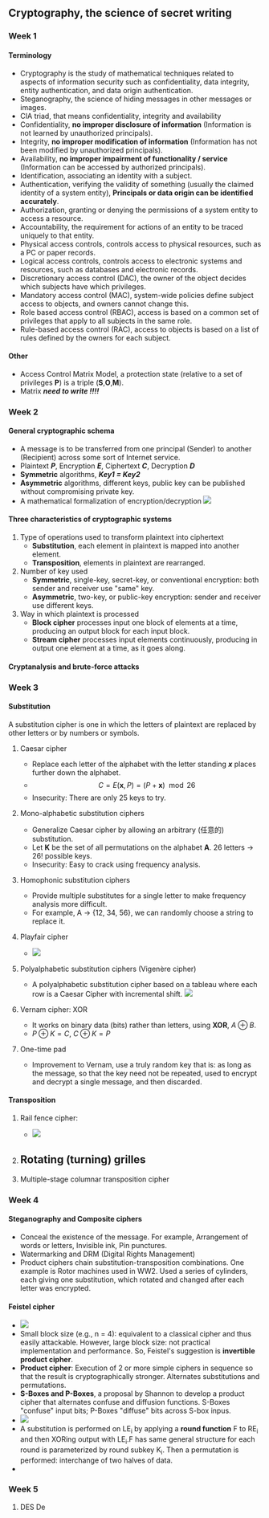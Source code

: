 ## Cryptography, the science of secret writing

### Week 1
#### Terminology

- Cryptography is the study of mathematical techniques related to aspects of information security such as confidentiality, data integrity, entity authentication, and data origin authentication.
- Steganography, the science of hiding messages in other messages or images.
- CIA triad, that means confidentiality, integrity and availability
- Confidentiality, **no improper disclosure of information** (Information is not learned by unauthorized principals).
- Integrity, **no improper modification of information** (Information has not been modified by unauthorized principals).
- Availability, **no improper impairment of functionality / service** (Information can be accessed by authorized principals).
- Identification, associating an identity with a subject.
- Authentication, verifying the validity of something (usually the claimed identity of a system entity), **Principals or data origin can be identified accurately**.
- Authorization, granting or denying the permissions of a system entity to access a resource.
- Accountability, the requirement for actions of an entity to be traced uniquely to that entity.
- Physical access controls, controls access to physical resources, such as a PC or paper records.
- Logical access controls, controls access to electronic systems and resources, such as databases and electronic records.
- Discretionary access control (DAC), the owner of the object decides which subjects have which privileges.
- Mandatory access control (MAC), system-wide policies define subject access to objects, and owners cannot change this.
- Role based access control (RBAC), access is based on a common set of privileges that apply to all subjects in the same role.
- Rule-based access control (RAC), access to objects is based on a list of rules defined by the owners for each subject.

#### Other
- Access Control Matrix Model, a protection state (relative to a set of privileges **P**) is a triple (**S**,**O**,**M**).
- Matrix ***need to write !!!!***

### Week 2
#### General cryptographic schema

- A message is to be transferred from one principal (Sender) to another (Recipient) across some sort of Internet service.
- Plaintext ***P***, Encryption ***E***, Ciphertext ***C***, Decryption ***D***
- **Symmetric** algorithms, ***Key1 = Key2***
- **Asymmetric** algorithms, different keys, public key can be published without compromising private key.
- A mathematical formalization of encryption/decryption
  ![](Asset/mathematical%20formalization.png)

#### Three characteristics of cryptographic systems
1. Type of operations used to transform plaintext into ciphertext
    - **Substitution**, each element in plaintext is mapped into another element.
    - **Transposition**, elements in plaintext are rearranged.
2. Number of key used
    - **Symmetric**, single-key, secret-key, or conventional encryption: both sender and receiver use "same" key.
    - **Asymmetric**, two-key, or public-key encryption: sender and receiver use different keys.
3. Way in which plaintext is processed
    - **Block cipher** processes input one block of elements at a time, producing an output block for each input block.
    - **Stream cipher** processes input elements continuously, producing in output one element at a time, as it goes along.

#### Cryptanalysis and brute-force attacks


### Week 3
#### Substitution
A substitution cipher is one in which the letters of plaintext are replaced by other letters or by numbers or symbols.
1. Caesar cipher
   - Replace each letter of the alphabet with the letter standing ***x*** places further down the alphabet.
   - $$ C = E(\mathbf{x}, P) = (P + \mathbf{x}) \mod 26 $$
   - Insecurity: There are only 25 keys to try. 
2. Mono-alphabetic substitution ciphers
   - Generalize Caesar cipher by allowing an arbitrary (任意的) substitution.
   - Let **K** be the set of all permutations on the alphabet **A**. 26 letters $\rightarrow$ 26! possible keys.
   - Insecurity: Easy to crack using frequency analysis.
3. Homophonic substitution ciphers
   - Provide multiple substitutes for a single letter to make frequency analysis more difficult.
   - For example, A $\rightarrow$ {12, 34, 56}, we can randomly choose a string to replace it.

4. Playfair cipher
   - ![](Asset/Playfair.jpg)

5. Polyalphabetic substitution ciphers (Vigenère cipher)
   - A polyalphabetic substitution cipher based on a tableau where each row is a Caesar Cipher with incremental shift.
   ![](Asset/Vigenère.jpg)

6. Vernam cipher: XOR
   - It works on binary data (bits) rather than letters, using **XOR**, $A \oplus B$.
   - $P \oplus K = C$, $C \oplus K = P$

7. One-time pad
   - Improvement to Vernam, use a truly random key that is: as long as the message, so that the key need not be repeated, used to encrypt and decrypt a single message, and then discarded.

#### Transposition 
1. Rail fence cipher:
   - ![](Asset/Rail%20fence.jpg)

2. Rotating (turning) grilles
   - 

3. Multiple-stage columnar transposition cipher

### Week 4
#### Steganography and Composite ciphers
   - Conceal the existence of the message. For example, Arrangement of words or letters, Invisible ink, Pin punctures.
   - Watermarking and DRM (Digital Rights Management)
   - Product ciphers chain substitution-transposition combinations. One example is Rotor machines used in WW2. Used a series of cylinders, each giving one substitution, which rotated and changed after each letter was encrypted.

#### Feistel cipher
   - ![](Asset/Feistel.jpg)
   - Small block size (e.g., n = 4): equivalent to a classical cipher and thus easily attackable. However, large block size: not practical implementation and performance. So, Feistel's suggestion is **invertible product cipher**.
   - **Product cipher**: Execution of 2 or more simple ciphers in sequence so that the result is cryptographically stronger. Alternates substitutions and permutations.
   - **S-Boxes and P-Boxes**, a proposal by Shannon to develop a product cipher that alternates confuse and diffusion functions. S-Boxes "confuse" input bits; P-Boxes "diffuse" bits across S-box inpus.
   - ![](Asset/FeistelEncryption.jpg)
   - A substitution is performed on LE<sub>i</sub> by applying a **round function** F to RE<sub>i</sub> and then XORing output with LE<sub>i</sub>.F has same general structure for each round is parameterized by round subkey K<sub>i</sub>. Then a permutation is performed: interchange of two halves of data.
   - 

### Week 5
1. DES De

